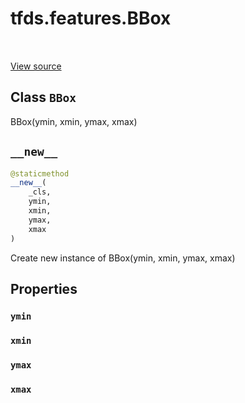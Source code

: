 <div itemscope itemtype="http://developers.google.com/ReferenceObject">
<meta itemprop="name" content="tfds.features.BBox" />
<meta itemprop="path" content="Stable" />
<meta itemprop="property" content="ymin"/>
<meta itemprop="property" content="xmin"/>
<meta itemprop="property" content="ymax"/>
<meta itemprop="property" content="xmax"/>
<meta itemprop="property" content="__new__"/>
</div>

# tfds.features.BBox

<!-- Insert buttons -->

<table class="tfo-notebook-buttons tfo-api" align="left">
</table>

<a target="_blank" href="https://github.com/tensorflow/datasets/tree/master/tensorflow_datasets/core/features/bounding_boxes.py">View
source</a>

## Class `BBox`

<!-- Start diff -->

BBox(ymin, xmin, ymax, xmax)

<!-- Placeholder for "Used in" -->

<h2 id="__new__"><code>__new__</code></h2>

```python
@staticmethod
__new__(
    _cls,
    ymin,
    xmin,
    ymax,
    xmax
)
```

Create new instance of BBox(ymin, xmin, ymax, xmax)

## Properties

<h3 id="ymin"><code>ymin</code></h3>

<h3 id="xmin"><code>xmin</code></h3>

<h3 id="ymax"><code>ymax</code></h3>

<h3 id="xmax"><code>xmax</code></h3>
